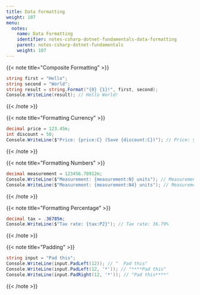 ```yaml
---
title: Data Formatting
weight: 107
menu:
  notes:
    name: Data Formatting
    identifier: notes-csharp-dotnet-fundamentals-data-formatting
    parent: notes-csharp-dotnet-fundamentals
    weight: 107
---
```


<!-- Composite Formatting -->

{{< note title="Composite Formatting" >}}
```csharp
string first = "Hello";
string second = "World";
string result = string.Format("{0} {1}!", first, second);
Console.WriteLine(result); // Hello World!
```
{{< /note >}}

<!-- Formatting Currency -->

{{< note title="Formatting Currency" >}}
```csharp
decimal price = 123.45m;
int discount = 50;
Console.WriteLine($"Price: {price:C} (Save {discount:C})"); // Price: $123.45 (Save $50.00)
```
{{< /note >}}

<!-- Formatting Numbers -->

{{< note title="Formatting Numbers" >}}
```csharp
decimal measurement = 123456.78912m;
Console.WriteLine($"Measurement: {measurement:N} units"); // Measurement: 123,456.79 units
Console.WriteLine($"Measurement: {measurement:N4} units"); // Measurement: 123,456.7891 units
```
{{< /note >}}

<!-- Formatting Percentage -->

{{< note title="Formatting Percentage" >}}
```csharp
decimal tax = .36785m;
Console.WriteLine($"Tax rate: {tax:P2}"); // Tax rate: 36.79%
```
{{< /note >}}

<!-- Padding -->

{{< note title="Padding" >}}
```csharp
string input = "Pad this";
Console.WriteLine(input.PadLeft(12)); // " 	Pad this"
Console.WriteLine(input.PadLeft(12, '*')); // "****Pad this"
Console.WriteLine(input.PadRight(12, '*')); // "Pad this****"
```
{{< /note >}}